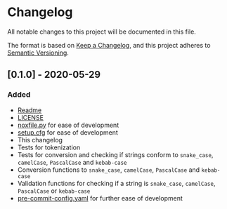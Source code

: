 # Changelog
All notable changes to this project will be documented in this file.

The format is based on [Keep a Changelog](https://keepachangelog.com/en/1.0.0/),
and this project adheres to [Semantic Versioning](https://semver.org/spec/v2.0.0.html).

## [0.1.0] - 2020-05-29
### Added
- [Readme](./README.md)
- [LICENSE](./LICENSE)
- [noxfile.py](./noxfile.py) for ease of development
- [setup.cfg](./setup.cfg) for ease of development
- This changelog
- Tests for tokenization
- Tests for conversion and checking if strings conform to `snake_case`, `camelCase`, `PascalCase` and `kebab-case`
- Conversion functions to `snake_case`, `camelCase`, `PascalCase` and `kebab-case`
- Validation functions for checking if a string is `snake_case`, `camelCase`, `PascalCase` or `kebab-case`
- [pre-commit-config.yaml](./.pre-commit-config.yaml) for further ease of development
